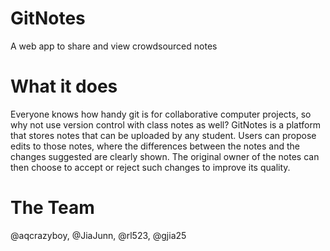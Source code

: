 # GitNotes
A web app to share and view crowdsourced notes

# What it does
Everyone knows how handy git is for collaborative computer projects, so why not use version control with class notes as well?
GitNotes is a platform that stores notes that can be uploaded by any student. Users can propose edits to those notes, where the differences between the notes and the changes suggested are clearly shown. The original owner of the notes can then choose to accept or reject such changes to improve its quality.

# The Team
@aqcrazyboy, @JiaJunn, @rl523, @gjia25
